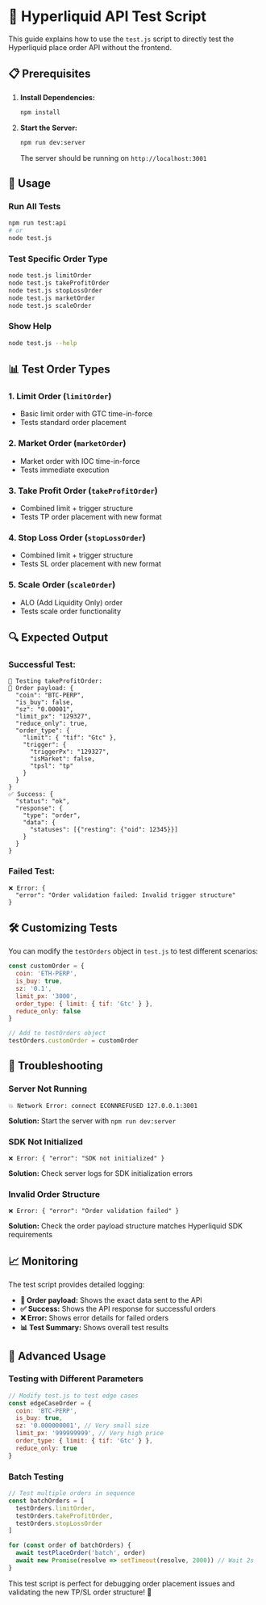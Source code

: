 # 🧪 Hyperliquid API Test Script

This guide explains how to use the `test.js` script to directly test the Hyperliquid place order API without the frontend.

## 📋 Prerequisites

1. **Install Dependencies:**
   ```bash
   npm install
   ```

2. **Start the Server:**
   ```bash
   npm run dev:server
   ```
   The server should be running on `http://localhost:3001`

## 🚀 Usage

### Run All Tests
```bash
npm run test:api
# or
node test.js
```

### Test Specific Order Type
```bash
node test.js limitOrder
node test.js takeProfitOrder
node test.js stopLossOrder
node test.js marketOrder
node test.js scaleOrder
```

### Show Help
```bash
node test.js --help
```

## 📊 Test Order Types

### 1. **Limit Order** (`limitOrder`)
- Basic limit order with GTC time-in-force
- Tests standard order placement

### 2. **Market Order** (`marketOrder`)
- Market order with IOC time-in-force
- Tests immediate execution

### 3. **Take Profit Order** (`takeProfitOrder`)
- Combined limit + trigger structure
- Tests TP order placement with new format

### 4. **Stop Loss Order** (`stopLossOrder`)
- Combined limit + trigger structure
- Tests SL order placement with new format

### 5. **Scale Order** (`scaleOrder`)
- ALO (Add Liquidity Only) order
- Tests scale order functionality

## 🔍 Expected Output

### Successful Test:
```
🧪 Testing takeProfitOrder:
📝 Order payload: {
  "coin": "BTC-PERP",
  "is_buy": false,
  "sz": "0.00001",
  "limit_px": "129327",
  "reduce_only": true,
  "order_type": {
    "limit": { "tif": "Gtc" },
    "trigger": {
      "triggerPx": "129327",
      "isMarket": false,
      "tpsl": "tp"
    }
  }
}
✅ Success: {
  "status": "ok",
  "response": {
    "type": "order",
    "data": {
      "statuses": [{"resting": {"oid": 12345}}]
    }
  }
}
```

### Failed Test:
```
❌ Error: {
  "error": "Order validation failed: Invalid trigger structure"
}
```

## 🛠️ Customizing Tests

You can modify the `testOrders` object in `test.js` to test different scenarios:

```javascript
const customOrder = {
  coin: 'ETH-PERP',
  is_buy: true,
  sz: '0.1',
  limit_px: '3000',
  order_type: { limit: { tif: 'Gtc' } },
  reduce_only: false
}

// Add to testOrders object
testOrders.customOrder = customOrder
```

## 🐛 Troubleshooting

### Server Not Running
```
💥 Network Error: connect ECONNREFUSED 127.0.0.1:3001
```
**Solution:** Start the server with `npm run dev:server`

### SDK Not Initialized
```
❌ Error: { "error": "SDK not initialized" }
```
**Solution:** Check server logs for SDK initialization errors

### Invalid Order Structure
```
❌ Error: { "error": "Order validation failed" }
```
**Solution:** Check the order payload structure matches Hyperliquid SDK requirements

## 📈 Monitoring

The test script provides detailed logging:
- **📝 Order payload:** Shows the exact data sent to the API
- **✅ Success:** Shows the API response for successful orders
- **❌ Error:** Shows error details for failed orders
- **📊 Test Summary:** Shows overall test results

## 🔧 Advanced Usage

### Testing with Different Parameters
```javascript
// Modify test.js to test edge cases
const edgeCaseOrder = {
  coin: 'BTC-PERP',
  is_buy: true,
  sz: '0.000000001', // Very small size
  limit_px: '999999999', // Very high price
  order_type: { limit: { tif: 'Gtc' } },
  reduce_only: true
}
```

### Batch Testing
```javascript
// Test multiple orders in sequence
const batchOrders = [
  testOrders.limitOrder,
  testOrders.takeProfitOrder,
  testOrders.stopLossOrder
]

for (const order of batchOrders) {
  await testPlaceOrder('batch', order)
  await new Promise(resolve => setTimeout(resolve, 2000)) // Wait 2s
}
```

This test script is perfect for debugging order placement issues and validating the new TP/SL order structure! 🚀
